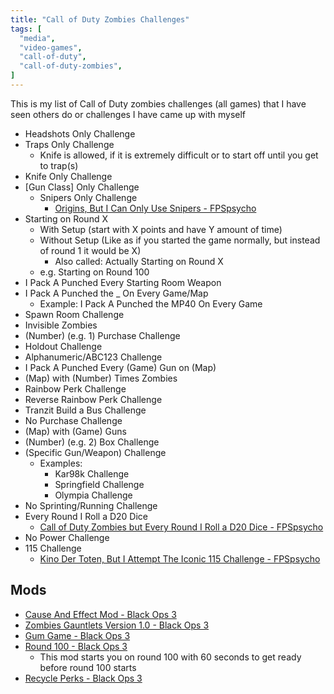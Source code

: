 ```yaml
---
title: "Call of Duty Zombies Challenges"
tags: [
  "media",
  "video-games",
  "call-of-duty",
  "call-of-duty-zombies",
]
---
```


This is my list of Call of Duty zombies challenges (all games) that I have seen others do or challenges I have came up with myself

- Headshots Only Challenge
- Traps Only Challenge
  - Knife is allowed, if it is extremely difficult or to start off until you get to trap(s)
- Knife Only Challenge
- [Gun Class] Only Challenge
  - Snipers Only Challenge
    - [Origins, But I Can Only Use Snipers - FPSpsycho](https://youtu.be/kDbON-xRCoI?feature=shared)
- Starting on Round X
  - With Setup (start with X points and have Y amount of time)
  - Without Setup (Like as if you started the game normally, but instead of round 1 it would be X)
    - Also called: Actually Starting on Round X
  - e.g. Starting on Round 100
- I Pack A Punched Every Starting Room Weapon
- I Pack A Punched the _ On Every Game/Map
  - Example: I Pack A Punched the MP40 On Every Game
- Spawn Room Challenge
- Invisible Zombies
- (Number) (e.g. 1) Purchase Challenge
- Holdout Challenge
- Alphanumeric/ABC123 Challenge
- I Pack A Punched Every (Game) Gun on (Map)
- (Map) with (Number) Times Zombies
- Rainbow Perk Challenge
- Reverse Rainbow Perk Challenge
- Tranzit Build a Bus Challenge
- No Purchase Challenge
- (Map) with (Game) Guns
- (Number) (e.g. 2) Box Challenge
- (Specific Gun/Weapon) Challenge
  - Examples:
    - Kar98k Challenge
    - Springfield Challenge
    - Olympia Challenge
- No Sprinting/Running Challenge
- Every Round I Roll a D20 Dice
  - [Call of Duty Zombies but Every Round I Roll a D20 Dice - FPSpsycho](https://youtu.be/pLaaDxBx21I)
- No Power Challenge
- 115 Challenge
  - [Kino Der Toten, But I Attempt The Iconic 115 Challenge - FPSpsycho](https://www.youtube.com/watch?v=q5f2NMPZPQM)

## Mods

- [Cause And Effect Mod - Black Ops 3](https://steamcommunity.com/sharedfiles/filedetails/?id=2972515214)
- [Zombies Gauntlets Version 1.0 - Black Ops 3](https://steamcommunity.com/sharedfiles/filedetails/?id=1844514218)
- [Gum Game - Black Ops 3](https://steamcommunity.com/sharedfiles/filedetails/?id=2100878091)
- [Round 100 - Black Ops 3](https://steamcommunity.com/sharedfiles/filedetails/?id=1355451761)
  - This mod starts you on round 100 with 60 seconds to get ready before round 100 starts
- [Recycle Perks - Black Ops 3](https://steamcommunity.com/sharedfiles/filedetails/?id=2929831408)
